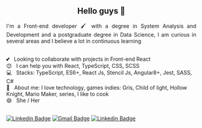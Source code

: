 
<h2 align="center">Hello guys 👋</h2>
<p style='text-align: justify;'> 
I'm a Front-end developer 🖌️ with a degree in System Analysis and Development and a postgraduate degree in Data Science, I am curious in several areas and I believe a lot in continuous learning</p>


 <br/> 💕 &nbsp; Looking to collaborate with projects in Front-end React
 <br/> :blush: &nbsp; I can help you with React, TypeScript, CSS, SCSS
 <br/> :computer: &nbsp; Stacks: TypeScript, ES6+, React Js, Stencil Js, Angular8+, Jest, SASS, C#
 <br/> 💬  &nbsp; About me: I love technology, games indies: Gris, Child of light, Hollow Knight, Mario Maker, series, I like to cook
 <br/> 😄  &nbsp; She / Her
 
<br/> [![Linkedin Badge](https://img.shields.io/badge/-Esterfania-blue?style=flat-square&logo=Linkedin&logoColor=white&link=https://www.linkedin.com/in/esterfania-gama/)](https://www.linkedin.com/in/esterfania-gama/) [![Gmail Badge](https://img.shields.io/badge/-esterfaniagama@gmail.com-c14438?style=flat-square&logo=Gmail&logoColor=white&link=mailto:esterfaniagama@gmail.com)](mailto:esterfaniagam@gmail.com) [![Linkedin Badge](https://img.shields.io/badge/-Links-purple?style=flat-square&logoColor=white&link=https://esterfania.github.io/links/)](https://esterfania.github.io/links/)
